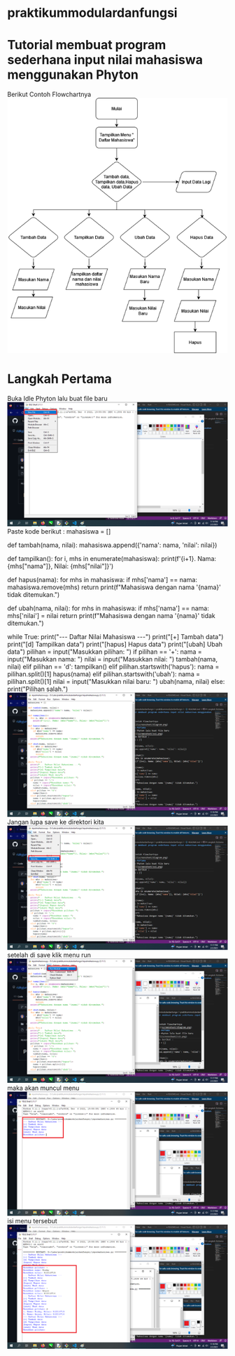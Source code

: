 # praktikummodulardanfungsi

# Tutorial membuat program sederhana input nilai mahasiswa menggunakan Phyton

Berikut Contoh Flowchartnya
![gambar1](screenshoot/diagram.png)
# Langkah Pertama
Buka Idle Phyton lalu buat file baru
![gambar2](screenshoot/ss1.png)
Paste kode berikut :
mahasiswa = []

def tambah(nama, nilai):
  mahasiswa.append({'nama': nama, 'nilai': nilai})

def tampilkan():
  for i, mhs in enumerate(mahasiswa):
    print(f'{i+1}. Nama: {mhs["nama"]}, Nilai: {mhs["nilai"]}')

def hapus(nama):
  for mhs in mahasiswa:
    if mhs['nama'] == nama:
      mahasiswa.remove(mhs)
      return
  print(f"Mahasiswa dengan nama '{nama}' tidak ditemukan.")

def ubah(nama, nilai):
  for mhs in mahasiswa:
    if mhs['nama'] == nama:
      mhs['nilai'] = nilai
      return
  print(f"Mahasiswa dengan nama '{nama}' tidak ditemukan.")

while True:
  print("--- Daftar Nilai Mahasiswa ---")
  print("[+] Tambah data")
  print("[d] Tampilkan data")
  print("[hapus] Hapus data")
  print("[ubah] Ubah data")
  pilihan = input("Masukkan pilihan: ")
  if pilihan == '+':
    nama = input("Masukkan nama: ")
    nilai = input("Masukkan nilai: ")
    tambah(nama, nilai)
  elif pilihan == 'd':
    tampilkan()
  elif pilihan.startswith('hapus'):
    nama = pilihan.split()[1]
    hapus(nama)
  elif pilihan.startswith('ubah'):
    nama = pilihan.split()[1]
    nilai = input("Masukkan nilai baru: ")
    ubah(nama, nilai)
  else:
    print("Pilihan salah.")
![gambar3](screenshoot/ss2.png)
Jangan lupa save ke direktori kita
![gambar4](screenshoot/ss3.png)
setelah di save klik menu run
![gambar5](screenshoot/ss4.png)
maka akan muncul menu
![gambar6](screenshoot/ss5.png)
isi menu tersebut
![gambar7](screenshoot/ss6.png)
